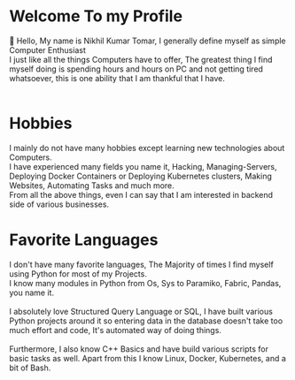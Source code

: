 # Welcome To my Profile
:wave: Hello, My name is Nikhil Kumar Tomar, I generally define myself as simple Computer Enthusiast<br/>
I just like all the things Computers have to offer, The greatest thing I find myself doing is spending hours and hours on PC and not getting tired whatsoever, this is one ability that I am thankful that I have.<br/><br/>

# Hobbies
I mainly do not have many hobbies except learning new technologies about Computers.<br/> I have experienced many fields you name it, Hacking, Managing-Servers, Deploying Docker Containers or Deploying Kubernetes clusters, Making Websites, Automating Tasks and much more.<br/>
From all the above things, even I can say that I am interested in backend side of various businesses.

# Favorite Languages
I don't have many favorite languages, The Majority of times I find myself using Python for most of my Projects.<br/> I know many modules in Python from Os, Sys to Paramiko, Fabric, Pandas, you name it.<br/><br/>
I absolutely love Structured Query Language or SQL, I have built various Python projects around it so entering data in the database doesn't take too much effort and code, It's automated way of doing things.<br/><br/>
Furthermore, I also know C++ Basics and have build various scripts for basic tasks as well.
Apart from this I know Linux, Docker, Kubernetes, and a bit of Bash.
